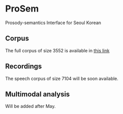 # ProSem
Prosody-semantics Interface for Seoul Korean

## Corpus
The full corpus of size 3552 is available in [this link](https://drive.google.com/open?id=1KQO4PiUuPztSgZiuAZKilawLPMMBpV32)

## Recordings
The speech corpus of size 7104 will be soon available.

## Multimodal analysis
Will be added after May.
